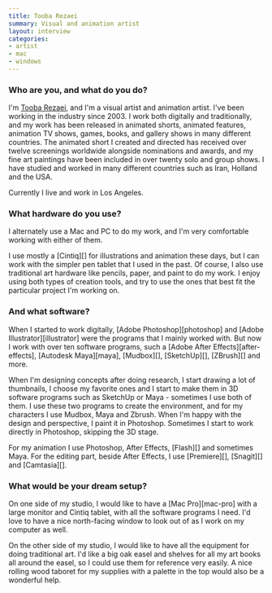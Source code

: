 ```yaml
---
title: Tooba Rezaei
summary: Visual and animation artist
layout: interview
categories:
- artist
- mac
- windows
---
```


### Who are you, and what do you do?

I'm [Tooba Rezaei](http://www.toobarezaei.com/ "Tooba's website."), and I'm a visual artist and animation artist. I've been working in the industry since 2003. I work both digitally and traditionally, and my work has been released in animated shorts, animated features, animation TV shows, games, books, and gallery shows in many different countries. The animated short I created and directed has received over twelve screenings worldwide alongside nominations and awards, and my fine art paintings have been included in over twenty solo and group shows. I have studied and worked in many different countries such as Iran, Holland and the USA. 

Currently I live and work in Los Angeles.

### What hardware do you use?

I alternately use a Mac and PC to do my work, and I'm very comfortable working with either of them. 

I use mostly a [Cintiq][] for illustrations and animation these days, but I can work with the simpler pen tablet that I used in the past. Of course, I also use traditional art hardware like pencils, paper, and paint to do my work. I enjoy using both types of creation tools, and try to use the ones that best fit the particular project I'm working on.

### And what software?

When I started to work digitally, [Adobe Photoshop][photoshop] and [Adobe Illustrator][illustrator] were the programs that I mainly worked with. But now I work with over ten software programs, such a [Adobe After Effects][after-effects], [Autodesk Maya][maya], [Mudbox][], [SketchUp][], [ZBrush][] and more.

When I'm designing concepts after doing research, I start drawing a lot of thumbnails, I choose my favorite ones and I start to make them in 3D software programs such as SketchUp or Maya - sometimes I use both of them. I use these two programs to create the environment, and for my characters I use Mudbox, Maya and Zbrush. When I'm happy with the design and perspective, I paint it in Photoshop. Sometimes I start to work directly in Photoshop, skipping the 3D stage.

For my animation I use Photoshop, After Effects, [Flash][] and sometimes Maya. For the editing part, beside After Effects, I use [Premiere][], [Snagit][] and [Camtasia][].

### What would be your dream setup?

On one side of my studio, I would like to have a [Mac Pro][mac-pro] with a large monitor and Cintiq tablet, with all the software programs I need. I'd love to have a nice north-facing window to look out of as I work on my computer as well.

On the other side of my studio, I would like to have all the equipment for doing traditional art. I'd like a big oak easel and shelves for all my art books all around the easel, so I could use them for reference very easily. A nice rolling wood taboret for my supplies with a palette in the top would also be a wonderful help.